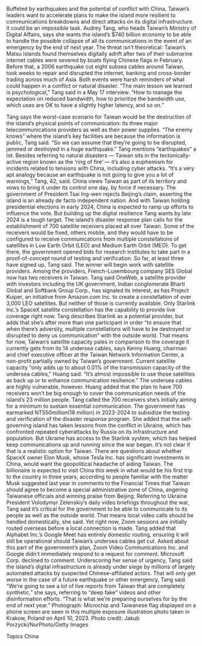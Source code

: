 Buffeted by earthquakes and the potential of conflict with China, Taiwan’s leaders want to accelerate plans to make the island more resilient to communications breakdowns and direct attacks on its digital infrastructure.
It could be an impossible task.
Audrey Tang, who heads Taiwan’s Ministry of Digital Affairs, says she wants the island’s $740 billion economy to be able to handle the possible collapse of all its communications in the event of an emergency by the end of next year.
The threat isn’t theoretical: Taiwan’s Matsu Islands found themselves digitally adrift after two of their submarine internet cables were severed by boats flying Chinese flags in February. Before that, a 2006 earthquake cut eight subsea cables around Taiwan, took weeks to repair and disrupted the internet, banking and cross-border trading across much of Asia. Both events were harsh reminders of what could happen in a conflict or natural disaster.
“The main lesson we learned is psychological,” Tang said in a May 17 interview. “How to manage the expectation on reduced bandwidth, how to prioritize the bandwidth use, which uses are OK to have a slightly higher latency, and so on.”

Tang says the worst-case scenario for Taiwan would be the destruction of the island’s physical points of communication: its three major telecommunications providers as well as their power supplies.
“The enemy knows” where the island’s key facilities are because the information is public, Tang said. “So we can assume that they’re going to be disrupted, jammed or destroyed in a huge earthquake.”
Tang mentions “earthquakes” a lot. Besides referring to natural disasters — Taiwan sits in the tectonically-active region known as the ‘ring of fire’ — it’s also a euphemism for incidents related to tensions with China, including cyber attacks.
“It’s a very apt analogy because an earthquake is not going to give you a lot of warnings,” Tang, 42, said.
China views Taiwan as part of its territory and vows to bring it under its control one day, by force if necessary. The government of President Tsai Ing-wen rejects Beijing’s claim, asserting the island is an already de facto independent nation. And with Taiwan holding presidential elections in early 2024, China is expected to ramp up efforts to influence the vote.
But building up the digital resilience Tang wants by late 2024 is a tough target.
The island’s disaster response plan calls for the establishment of 700 satellite receivers placed all over Taiwan. Some of the receivers would be fixed, others mobile, and they would have to be configured to receive communications from multiple constellations of satellites in Low Earth Orbit (LEO) and Medium Earth Orbit (MEO).
To get there, the government opened bids for research institutes to take part in a proof-of-concept round of testing and verification. So far, at least three have signed up, Tang said. The winner will begin work with satellite providers. Among the providers, French-Luxembourg company SES Global now has two receivers in Taiwan.
Tang said OneWeb, a satellite provider with investors including the UK government, Indian conglomerate Bharti Global and Softbank Group Corp., has signaled its interest, as has Project Kuiper, an initiative from Amazon.com Inc. to create a constellation of over 3,000 LEO satellites. But neither of those is currently available.
Only Starlink Inc.’s SpaceX satellite constellation has the capability to provide live coverage right now. Tang describes Starlink as a potential provider, but adds that she’s after more than one participant in order “to ensure that when there’s adversity, multiple constellations will have to be destroyed or disrupted to deny us communication” with the outside world.
That means for now, Taiwan’s satellite capacity pales in comparison to the coverage it currently gets from its 14 undersea cables, says Kenny Huang, chairman and chief executive officer at the Taiwan Network Information Center, a non-profit partially owned by Taiwan’s government.
Current satellite capacity “only adds up to about 0.01% of the transmission capacity of the undersea cables,” Huang said. “It’s almost impossible to use those satellites as back up or to enhance communication resilience.”
The undersea cables are highly vulnerable, however. Huang added that the plan to have 700 receivers won’t be big enough to cover the communication needs of the island’s 23 million people.
Tang called the 700 receivers she’s initially aiming for a minimum to sustain essential communication. The government has earmarked NT$550 million ($18 million) in 2023-2024 to subsidize the testing and verification of the disaster response program.
She added that the self-governing island has taken lessons from the conflict in Ukraine, which has confronted repeated cyberattacks by Russia on its infrastructure and population. But Ukraine has access to the Starlink system, which has helped keep communications up and running since the war began.
It’s not clear if that is a realistic option for Taiwan. There are questions about whether SpaceX owner Elon Musk, whose Tesla Inc. has significant investments in China, would want the geopolitical headache of aiding Taiwan. The billionaire is expected to visit China this week in what would be his first trip to the country in three years, according to people familiar with the matter
Musk suggested last year in comments to the Financial Times that Taiwan should agree to become a special administrative zone of China, angering Taiwanese officials and winning praise from Beijing.
Referring to Ukraine President Volodymyr Zelenskiy’s daily video briefings throughout the war, Tang said it’s critical for the government to be able to communicate to its people as well as the outside world.
That means local video calls should be handled domestically, she said. Yet right now, Zoom sessions are initially routed overseas before a local connection is made. Tang added that Alphabet Inc.’s Google Meet has entirely domestic routing, ensuring it will still be operational should Taiwan’s undersea cables get cut.
Asked about this part of the government’s plan, Zoom Video Communications Inc. and Google didn’t immediately respond to a request for comment. Microsoft Corp. declined to comment.
Underscoring her sense of urgency, Tang said the island’s digital infrastructure is already under siege by millions of largely automated attacks by suspected Chinese-affiliated actors. That will only get worse in the case of a future earthquake or other emergency, Tang said.
“We’re going to see a lot of live reports from Taiwan that are completely synthetic,” she says, referring to “deep fake” videos and other disinformation efforts. “That is what we’re preparing ourselves for by the end of next year.”
Photograph: Microchip and Taiwanese flag displayed on a phone screen are seen in this multiple exposure illustration photo taken in Krakow, Poland on April 10, 2023. Photo credit: Jakub Porzycki/NurPhoto/Getty Images

Topics
China
